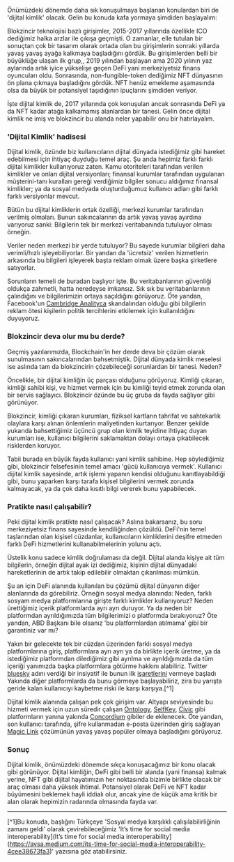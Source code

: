 

Önümüzdeki dönemde daha sık konuşulmaya başlanan konulardan biri de 'dijital kimlik' olacak. Gelin bu konuda kafa yormaya şimdiden başlayalım: 

Blokzincir teknolojisi bazlı girişimler, 2015-2017 yıllarında özellikle ICO dediğimiz halka arzlar ile çıkışa geçmişti. O zamanlar, elle tutulan bir sonuçtan çok bir tasarım olarak ortada olan bu girişimlerin sonraki yıllarda yavaş yavaş ayağa kalkmaya başladığını gördük. Bu girişimlerden belli bir büyüklüğe ulaşan ilk grup,, 2019 yılından başlayan ama 2020 yılının yaz aylarında artık iyice yükselişe geçen DeFi yani merkeziyetsiz finans oyuncuları oldu.  Sonrasında, non-fungible-token dediğimiz NFT dünyasının ön plana çıkmaya başladığını gördük. NFT henüz emekleme aşamasında olsa da büyük bir potansiyel taşıdığının ipuçlarını şimdiden veriyor. 

İşte dijital kimlik de, 2017 yıllarında çok konuşulan ancak sonrasında DeFi ya da NFT kadar atağa kalkamamış alanlardan bir tanesi. Gelin önce dijital kimlik ne imiş ve blokzincir bu alanda neler yapabilir onu bir hatırlayalım. 

### 'Dijital Kimlik' hadisesi

Dijital kimlik, özünde biz kullanıcıların dijital dünyada istediğimiz gibi hareket edebilmesi için ihtiyaç duyduğu temel araç. Şu anda hepimiz farklı farklı dijital kimlikler kullanıyoruz zaten. Kamu otoriteleri tarafından verilen kimlikler ve onları dijital versiyonları; finansal kurumlar tarafından uygulanan müşterini-tanı kuralları gereği verdiğimiz bilgiler sonucu aldığımız finansal kimlikler; ya da sosyal medyada oluşturduğumuz kullanıcı adları gibi farklı farklı versiyonlar mevcut. 

Bütün bu dijital kimliklerin ortak özelliği, merkezi kurumlar tarafından verilmiş olmaları. Bunun sakıncalarının da artık yavaş yavaş ayırdına varıyoruz sanki: Bilgilerin tek bir merkezi veritabanında tutuluyor olması örneğin. 

Veriler neden merkezi bir yerde tutuluyor? Bu sayede kurumlar bilgileri daha verimli/hızlı işleyebiliyorlar. Bir yandan da 'ücretsiz' verilen hizmetlerin arkasında bu bilgileri işleyerek başta reklam olmak üzere başka şirketlere satıyorlar. 

Sorunların temeli de buradan başlıyor işte. Bu veritabanlarının güvenliği oldukça zahmetli, hatta neredeyse imkansız. Sık sık bu veritabanlarının çalındığını ve bilgilerimizin ortaya saçıldığını görüyoruz. Öte yandan, Facebook'un [Cambridge Analityca](https://tr.wikipedia.org/wiki/Facebook-Cambridge_Analytica_veri_skandalı)  skandalından olduğu gibi bilgilerin reklam ötesi kişilerin politik tercihlerini etkilemek için kullanıldığını duyuyoruz. 

### Blokzincir deva olur mu bu derde?

Geçmiş yazılarımızda, Blockchain'in her derde deva bir çözüm olarak sunulmasının sakıncalarından bahsetmiştik. Dijital dünyada kimlik meselesi ise aslında tam da blokzincirin çözebileceği sorunlardan bir tanesi. Neden?

Öncelikle, bir dijital kimliğin üç parçası olduğunu görüyoruz. Kimliği çıkaran, kimliği sahibi kişi, ve hizmet vermek için bu kimliği teyid etmek zorunda olan bir servis sağlayıcı. Blokzincir özünde bu üç gruba da fayda sağlıyor gibi görünüyor. 

Blokzincir, kimliği çıkaran kurumları, fiziksel kartların tahrifat ve sahtekarlık olaylara karşı alınan önlemlerin maliyetinden kurtarıyor. Benzer şekilde yukarıda bahsettiğimiz üçüncü grup olan kimlik teyidine ihtiyaç duyan kurumları ise, kullanıcı bilgilerini saklamaktan dolayı ortaya çıkabilecek risklerden koruyor.  

Tabii burada en büyük fayda kullanıcı yani kimlik sahibine. Hep söylediğimiz gibi, blokzincir felsefesinin temel amacı 'gücü kullanıcıya vermek'.  Kullanıcı dijital kimlik sayesinde, artık işlemi yapanın kendisi olduğunu kanıtlayabildiği gibi, bunu yaparken karşı tarafa kişisel bilgilerini vermek zorunda kalmayacak, ya da çok daha kısıtlı bilgi vererek bunu yapabilecek. 

### Pratikte nasıl çalışabilir?

Peki dijital kimlik pratikte nasıl çalışacak? Aslına bakarsanız, bu soru merkeziyetsiz finans sayesinde kendiliğinden çözüldü. DeFi'nin temel taşlarından olan kişisel cüzdanlar, kullanıcıların kimliklerini deşifre etmeden farklı DeFi hizmetlerini kullanabilmelerinin yolunu açtı. 

Üstelik konu sadece kimlik doğrulaması da değil. Dijital alanda kişiye ait tüm bilgilerin, örneğin dijital ayak izi dediğimiz, kişinin dijital dünyadaki hareketlerinin de artık takip edilebilir olmaktan çıkarılması mümkün. 

Şu an için DeFi alanında kullanılan bu çözümü dijital dünyanın diğer alanlarında da görebiliriz. Örneğin sosyal medya alanında: Neden, farklı sosyam medya platformlarına girişte farklı kimlikler kullanıyoruz? Neden ürettiğimiz içerik platformlarda ayrı ayrı duruyor. Ya da neden bir platformdan ayrıldığımızda tüm bilgilerimizi o platformda bırakıyoruz? Öte yandan, ABD Başkanı bile olsanız 'bu platformlardan atılmama' gibi bir garantiniz var mı?

Yakın bir gelecekte tek bir cüzdan üzerinden farklı sosyal medya platformlarına giriş, platformlara ayrı ayrı ya da birlikte içerik üretme, ya da istediğimiz platformdan dilediğimiz gibi ayrılma ve ayrıldığımızda da tüm içeriği yanımızda başka platformlara götürme hakkını alabiliriz. Twitter [bluesky](https://twitter.com/bluesky) adını verdiği bir insiyatif ile bunun ilk [işaretlerini](https://twitter.com/jack/status/1204766078468911106) vermeye başladı Yakında diğer platformlarda da bunu görmeye başlayabiliriz, zira bu yarışta geride kalan kullanıcıyı kaybetme riski ile karşı karşıya.[^1]

Dijital kimlik alanında çalışan pek çok girişim var. Altyapı seviyesinde bu hizmeti vermek için uzun süredir çalışan [Ontology](https://ont.io), [SelfKey](https://selfkey.org), [Civic](https://www.civic.com) gibi platformların yanına yakında [Concordium](https://concordium.com/) gibiler de eklenecek. Öte yandan, son kullanıcı tarafında, şifre kullanmadan e-posta üzerinden giriş sağlayan [Magic Link](https://magic.link) çözümünün yavaş yavaş popüler olmaya başladığını görüyoruz. 

### Sonuç

Dijital kimlik, önümüzdeki dönemde sıkça konuşacağımız bir konu olacak gibi görünüyor. Dijital kimliğin, DeFi gibi belli bir alanda (yani finansa) kalmak yerine, NFT gibi dijital hayatımızın her noktasında bizimle birlikte olacak bir araç olması daha yüksek ihtimal. Potansiyel olarak DeFi ve NFT kadar büyümesini beklemek hayli iddialı olur, ancak yine de küçük ama kritik bir alan olarak hepimizin radarında olmasında fayda var. 

---

[^1]Bu konuda, başlığını Türkçeye 'Sosyal medya karşılıklı çalışılabilirliğinin zamanı geldi' olarak çevirebileceğimiz 'It’s time for social media interoperability](It’s time for social media interoperability](https://avsa.medium.com/its-time-for-social-media-interoperability-4cee38673fa3)' yazısına göz atabilirsiniz. 
